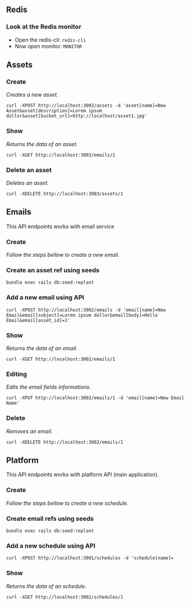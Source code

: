 ## Redis

### Look at the Redis monitor

* Open the redis-cli: `redis-cli`
* Now open monitor: `MONITOR`


## Assets

### Create

_Creates a new asset._

`curl -XPOST http://localhost:3003/assets -d 'asset[name]=New Asset&asset[description]=Lorem ipsum dollor&asset[bucket_url]=http://localhost/asset1.jpg'`

### Show

_Returns the data of an asset._

`curl -XGET http://localhost:3003/emails/1`

### Delete an asset

_Deletes an asset._

`curl -XDELETE http://localhost:3003/assets/1`


## Emails

This API endpoints works with email service

### Create

_Follow the steps bellow to create a new email._

### Create an asset ref using seeds

`bundle exec rails db:seed:replant`

### Add a new email using API

`curl -XPOST http://localhost:3002/emails -d 'email[name]=New Email&email[subject]=Lorem ipsum dollor&email[body]=Hello Email&email[asset_id]=1'`

### Show

_Returns the data of an email._

`curl -XGET http://localhost:3002/emails/1`


### Editing

_Edits the email fields informations._

`curl -XPUT http://localhost:3002/emails/1 -d 'email[name]=New Email Name'`

### Delete

_Removes an email._

`curl -XDELETE http://localhost:3002/emails/1`


## Platform

This API endpoints works with platform API (main application).

### Create

_Follow the steps bellow to create a new schedule._

### Create email refs using seeds

`bundle exec rails db:seed:replant`

### Add a new schedule using API

`curl -XPOST http://localhost:3001/schedules -d 'schedule[name]=`

### Show

_Returns the data of an schedule._

`curl -XGET http://localhost:3002/schedules/1`


